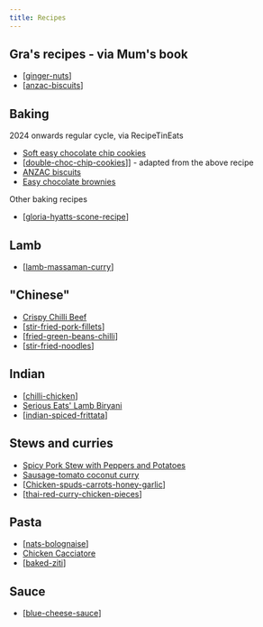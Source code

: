 ```yaml
---
title: Recipes
---
```

## Gra's recipes - via Mum's book

- [[ginger-nuts]]
- [[anzac-biscuits]]

## Baking

2024 onwards regular cycle, via RecipeTinEats

- [Soft easy chocolate chip cookies](https://www.recipetineats.com/chocolate-chip-cookies/#wprm-recipe-container-21670)
- [[double-choc-chip-cookies]]] - adapted from the above recipe
- [ANZAC biscuits](https://www.recipetineats.com/anzac-biscuits-golden-oatmeal-cookies/#wprm-recipe-container-26375)
- [Easy chocolate brownies](https://www.recipetineats.com/easy-chocolate-brownies/#wprm-recipe-container-24736)

Other baking recipes

- [[gloria-hyatts-scone-recipe]]

## Lamb

- [[lamb-massaman-curry]]

## "Chinese"

- [Crispy Chilli Beef](https://www.kitchensanctuary.com/crispy-chilli-beef/#wprm-recipe-container-9946)
- [[stir-fried-pork-fillets]]
- [[fried-green-beans-chilli]]
- [[stir-fried-noodles]]

## Indian

- [[chilli-chicken]]
- [Serious Eats' Lamb Biryani](https://www.seriouseats.com/recipes/2020/07/lamb-biryani.html)
- [[indian-spiced-frittata]]

## Stews and curries

- [Spicy Pork Stew with Peppers and Potatoes](https://www.finecooking.com/recipe/spicy-pork-stew-with-peppers-and-potatoes)
- [Sausage-tomato coconut curry](https://www.tasteofhome.com/recipes/sausage-tomato-coconut-curry/)
- [[Chicken-spuds-carrots-honey-garlic]]
- [[thai-red-curry-chicken-pieces]]

## Pasta

- [[nats-bolognaise]]
- [Chicken Cacciatore](https://www.foodnetwork.com/recipes/ree-drummond/chicken-cacciatore-2300958)
- [[baked-ziti]]

## Sauce

- [[blue-cheese-sauce]]


[//begin]: # "Autogenerated link references for markdown compatibility"
[ginger-nuts]: ginger-nuts "# Ginger Nuts"
[anzac-biscuits]: anzac-biscuits "Anzac Biscuits"
[double-choc-chip-cookies]: double-choc-chip-cookies "Double choc chip cookies"
[gloria-hyatts-scone-recipe]: gloria-hyatts-scone-recipe "Gloria Hyatt’s scone recipe"
[lamb-massaman-curry]: lamb-massaman-curry "Massaman Lamb Curry"
[stir-fried-pork-fillets]: stir-fried-pork-fillets "# Kylie Kwong's Stir-Fried Pork Fillets"
[fried-green-beans-chilli]: fried-green-beans-chilli "# Kylie Kwong's Spicy dry-fried green beans with hoisin sauce"
[stir-fried-noodles]: stir-fried-noodles "Stir fried noodles"
[chilli-chicken]: chilli-chicken "Chilli Chicken"
[indian-spiced-frittata]: indian-spiced-frittata "Indian Spiced Frittata"
[Chicken-spuds-carrots-honey-garlic]: chicken-spuds-carrots-honey-garlic "Chicken-spuds-carrots-honey-garlic"
[thai-red-curry-chicken-pieces]: thai-red-curry-chicken-pieces "Thai red curry chicken pieces"
[nats-bolognaise]: nats-bolognaise "Nat's What I Reckon - bolagnaise"
[baked-ziti]: baked-ziti "Baked Ziti"
[blue-cheese-sauce]: blue-cheese-sauce "Blue cheese sauce"
[//end]: # "Autogenerated link references"